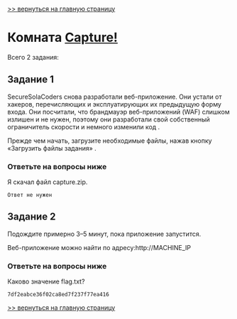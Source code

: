 [>> вернуться на главную страницу](https://github.com/BEPb/tryhackme/blob/master/README.md)

# Комната [Capture!](https://tryhackme.com/r/room/capture) 

Всего 2 задания:
## Задание 1
SecureSolaCoders снова разработали веб-приложение. Они устали от хакеров, перечисляющих и эксплуатирующих их предыдущую форму входа. Они посчитали, что брандмауэр веб-приложений (WAF) слишком излишен и не нужен, поэтому они разработали свой собственный ограничитель скорости и немного изменили код .

Прежде чем начать, загрузите необходимые файлы, нажав кнопку «Загрузить файлы задания» .

### Ответьте на вопросы ниже
Я скачал файл capture.zip.
```commandline
Ответ не нужен
```

## Задание 2
Подождите примерно 3–5 минут, пока приложение запустится.

Веб-приложение можно найти по адресу:http://MACHINE_IP

### Ответьте на вопросы ниже
Каково значение flag.txt?
```commandline
7df2eabce36f02ca8ed7f237f77ea416
```

[>> вернуться на главную страницу](https://github.com/BEPb/tryhackme/blob/master/README.md)